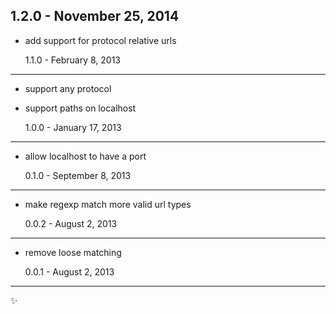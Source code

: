 ## 1.2.0 - November 25, 2014

- add support for protocol relative urls

  1.1.0 - February 8, 2013

---

- support any protocol
- support paths on localhost

  1.0.0 - January 17, 2013

---

- allow localhost to have a port

  0.1.0 - September 8, 2013

---

- make regexp match more valid url types

  0.0.2 - August 2, 2013

---

- remove loose matching

  0.0.1 - August 2, 2013

---

:sparkles:
